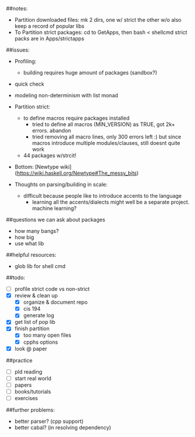##notes: 
- Partition downloaded files: mk 2 dirs, one w/ strict the other w/o also keep a record of popular libs
- To Partition strict packages: cd to GetApps, then bash < shellcmd strict packs are in Apps/strictapps

##issues: 

- Profiling: 
  - building requires huge amount of packages (sandbox?)

- quick check

- modeling non-determinism with list monad

- Partition strict: 
  - to define macros require packages installed
    - tried to define all macros (MIN_VERSION) as TRUE, got 2k+ errors. abandon
    - tried removing all macro lines, only 300 errors left :) but since macros introduce multiple modules/clauses, still doesnt quite work
  - 44 packages w/strcit!

- Bottom: [Newtype wiki] (https://wiki.haskell.org/Newtype#The_messy_bits)

- Thoughts on parsing/building in scale: 
  - difficult because people like to introduce accents to the language
    - learning all the accents/dialects might well be a separate project. machine learning?

##questions we can ask about packages
- how many bangs?
- how big
- use what lib

##helpful resources:
- glob lib for shell cmd

##todo: 
- [ ] profile strict code vs non-strict
- [x] review & clean up
  - [x] organize & document repo
  - [x] cis 194
  - [x] generate log
- [x] get list of pop lib
- [x] finish partition
  - [x] too many open files
  - [x] cpphs options
- [x] look @ paper

##practice
- [ ] pld reading
- [ ] start real world
- [ ] papers
- [ ] books/tutorials
- [ ] exercises

##further problems:
- better parser? (cpp support)
- better cabal? (in resolving dependency)
